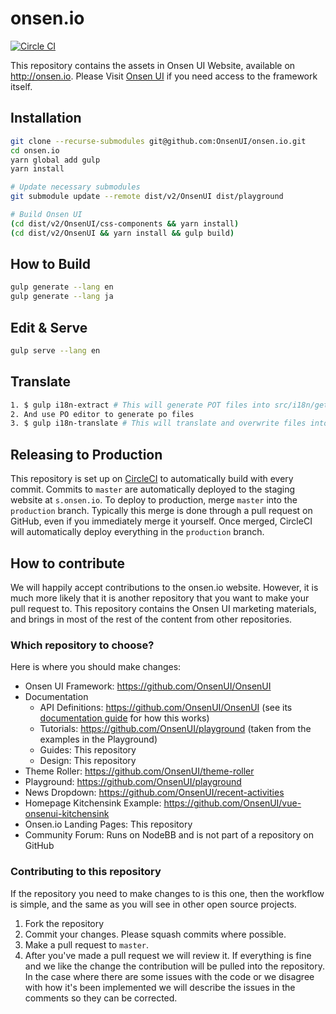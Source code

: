 # onsen.io

[![Circle CI](https://circleci.com/gh/OnsenUI/OnsenUI.svg?style=svg)](https://circleci.com/gh/OnsenUI/onsen.io)

This repository contains the assets in Onsen UI Website, available on http://onsen.io.
Please Visit [Onsen UI](https://github.com/OnsenUI/OnsenUI) if you need access to the framework itself.

## Installation

```bash
git clone --recurse-submodules git@github.com:OnsenUI/onsen.io.git
cd onsen.io
yarn global add gulp
yarn install

# Update necessary submodules
git submodule update --remote dist/v2/OnsenUI dist/playground

# Build Onsen UI
(cd dist/v2/OnsenUI/css-components && yarn install)
(cd dist/v2/OnsenUI && yarn install && gulp build)
```

## How to Build

```bash
gulp generate --lang en
gulp generate --lang ja
```

## Edit & Serve

```bash
gulp serve --lang en
```

## Translate

```bash
1. $ gulp i18n-extract # This will generate POT files into src/i18n/gettext
2. And use PO editor to generate po files
3. $ gulp i18n-translate # This will translate and overwrite files into src/documents_ja/
```

## Releasing to Production
This repository is set up on [CircleCI](https://circleci.com/gh/OnsenUI/onsen.io) to automatically build with every commit. Commits to `master` are automatically deployed to the staging website at `s.onsen.io`. To deploy to production, merge `master` into the `production` branch. Typically this merge is done through a pull request on GitHub, even if you immediately merge it yourself. Once merged, CircleCI will automatically deploy everything in the `production` branch.

## How to contribute

We will happily accept contributions to the onsen.io website. However, it is much more likely that it is another repository that you want to make your pull request to. This repository contains the Onsen UI marketing materials, and brings in most of the rest of the content from other repositories.

### Which repository to choose?
Here is where you should make changes:

- Onsen UI Framework: https://github.com/OnsenUI/OnsenUI
- Documentation
  - API Definitions: https://github.com/OnsenUI/OnsenUI (see its [documentation guide](https://github.com/OnsenUI/OnsenUI/blob/master/CONTRIBUTING.md#documentation) for how this works)
  - Tutorials: https://github.com/OnsenUI/playground (taken from the examples in the Playground)
  - Guides: This repository
  - Design: This repository
- Theme Roller: https://github.com/OnsenUI/theme-roller
- Playground: https://github.com/OnsenUI/playground
- News Dropdown: https://github.com/OnsenUI/recent-activities
- Homepage Kitchensink Example: https://github.com/OnsenUI/vue-onsenui-kitchensink
- Onsen.io Landing Pages: This repository
- Community Forum: Runs on NodeBB and is not part of a repository on GitHub

### Contributing to this repository
If the repository you need to make changes to is this one, then the workflow is simple, and the same as you will see in other open source projects.

1. Fork the repository
2. Commit your changes. Please squash commits where possible.
3. Make a pull request to `master`.
4. After you've made a pull request we will review it. If everything is fine and we like the change the contribution will be pulled into the repository. In the case where there are some issues with the code or we disagree with how it's been implemented we will describe the issues in the comments so they can be corrected.
